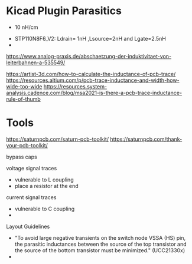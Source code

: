 # Kicad Plugin Parasitics

- 10 nH/cm
* STP110N8F6_V2:  Ldrain= 1nH ,Lsource=2nH and Lgate=2.5nH
* 
https://www.analog-praxis.de/abschaetzung-der-induktivitaet-von-leiterbahnen-a-535549/

https://artist-3d.com/how-to-calculate-the-inductance-of-pcb-trace/
https://resources.altium.com/p/pcb-trace-inductance-and-width-how-wide-too-wide
https://resources.system-analysis.cadence.com/blog/msa2021-is-there-a-pcb-trace-inductance-rule-of-thumb

# Tools
https://saturnpcb.com/saturn-pcb-toolkit/
https://saturnpcb.com/thank-your-pcb-toolkit/


bypass caps

voltage signal traces
- vulnerable to L coupling
- place a resistor at the end

current signal traces
- vulnerable to C coupling
- 


Layout Guidelines
- "To avoid large negative transients on the switch node VSSA (HS) pin, the parasitic inductances between the
source of the top transistor and the source of the bottom transistor must be minimized." (UCC21330x)
- 